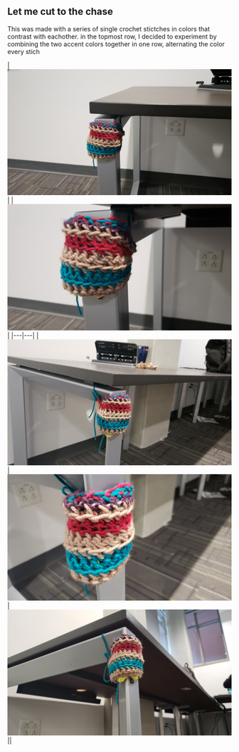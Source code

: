 ## Let me cut to the chase
This was made with a series of single crochet stictches in colors that contrast with eachother.
in the topmost row, I decided to experiment by combining the two accent colors together in one row, alternating the color every stich

| ![image169](https://raw.githubusercontent.com/runlevelzero/Portfolio-WriteUps/master/CrochetTagProject/20200213_164718.jpg) | | ![image169](https://raw.githubusercontent.com/runlevelzero/Portfolio-WriteUps/master/CrochetTagProject/20200213_164721.jpg) |
|---|---|
| ![image169](https://raw.githubusercontent.com/runlevelzero/Portfolio-WriteUps/master/CrochetTagProject/20200213_164729.jpg) | ![image169](https://raw.githubusercontent.com/runlevelzero/Portfolio-WriteUps/master/CrochetTagProject/20200213_164741.jpg) | ![image169](https://raw.githubusercontent.com/runlevelzero/Portfolio-WriteUps/master/CrochetTagProject/20200213_164746.jpg)||

